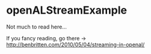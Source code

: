 # openALStreamExample

Not much to read here...

If you fancy reading, go there  ->   http://benbritten.com/2010/05/04/streaming-in-openal/
